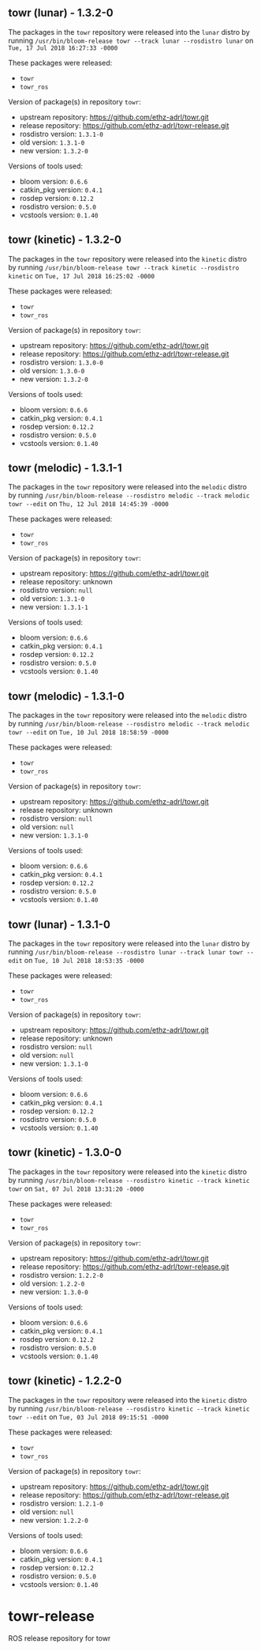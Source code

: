 ## towr (lunar) - 1.3.2-0

The packages in the `towr` repository were released into the `lunar` distro by running `/usr/bin/bloom-release towr --track lunar --rosdistro lunar` on `Tue, 17 Jul 2018 16:27:33 -0000`

These packages were released:
- `towr`
- `towr_ros`

Version of package(s) in repository `towr`:

- upstream repository: https://github.com/ethz-adrl/towr.git
- release repository: https://github.com/ethz-adrl/towr-release.git
- rosdistro version: `1.3.1-0`
- old version: `1.3.1-0`
- new version: `1.3.2-0`

Versions of tools used:

- bloom version: `0.6.6`
- catkin_pkg version: `0.4.1`
- rosdep version: `0.12.2`
- rosdistro version: `0.5.0`
- vcstools version: `0.1.40`


## towr (kinetic) - 1.3.2-0

The packages in the `towr` repository were released into the `kinetic` distro by running `/usr/bin/bloom-release towr --track kinetic --rosdistro kinetic` on `Tue, 17 Jul 2018 16:25:02 -0000`

These packages were released:
- `towr`
- `towr_ros`

Version of package(s) in repository `towr`:

- upstream repository: https://github.com/ethz-adrl/towr.git
- release repository: https://github.com/ethz-adrl/towr-release.git
- rosdistro version: `1.3.0-0`
- old version: `1.3.0-0`
- new version: `1.3.2-0`

Versions of tools used:

- bloom version: `0.6.6`
- catkin_pkg version: `0.4.1`
- rosdep version: `0.12.2`
- rosdistro version: `0.5.0`
- vcstools version: `0.1.40`


## towr (melodic) - 1.3.1-1

The packages in the `towr` repository were released into the `melodic` distro by running `/usr/bin/bloom-release --rosdistro melodic --track melodic towr --edit` on `Thu, 12 Jul 2018 14:45:39 -0000`

These packages were released:
- `towr`
- `towr_ros`

Version of package(s) in repository `towr`:

- upstream repository: https://github.com/ethz-adrl/towr.git
- release repository: unknown
- rosdistro version: `null`
- old version: `1.3.1-0`
- new version: `1.3.1-1`

Versions of tools used:

- bloom version: `0.6.6`
- catkin_pkg version: `0.4.1`
- rosdep version: `0.12.2`
- rosdistro version: `0.5.0`
- vcstools version: `0.1.40`


## towr (melodic) - 1.3.1-0

The packages in the `towr` repository were released into the `melodic` distro by running `/usr/bin/bloom-release --rosdistro melodic --track melodic towr --edit` on `Tue, 10 Jul 2018 18:58:59 -0000`

These packages were released:
- `towr`
- `towr_ros`

Version of package(s) in repository `towr`:

- upstream repository: https://github.com/ethz-adrl/towr.git
- release repository: unknown
- rosdistro version: `null`
- old version: `null`
- new version: `1.3.1-0`

Versions of tools used:

- bloom version: `0.6.6`
- catkin_pkg version: `0.4.1`
- rosdep version: `0.12.2`
- rosdistro version: `0.5.0`
- vcstools version: `0.1.40`


## towr (lunar) - 1.3.1-0

The packages in the `towr` repository were released into the `lunar` distro by running `/usr/bin/bloom-release --rosdistro lunar --track lunar towr --edit` on `Tue, 10 Jul 2018 18:53:35 -0000`

These packages were released:
- `towr`
- `towr_ros`

Version of package(s) in repository `towr`:

- upstream repository: https://github.com/ethz-adrl/towr.git
- release repository: unknown
- rosdistro version: `null`
- old version: `null`
- new version: `1.3.1-0`

Versions of tools used:

- bloom version: `0.6.6`
- catkin_pkg version: `0.4.1`
- rosdep version: `0.12.2`
- rosdistro version: `0.5.0`
- vcstools version: `0.1.40`


## towr (kinetic) - 1.3.0-0

The packages in the `towr` repository were released into the `kinetic` distro by running `/usr/bin/bloom-release --rosdistro kinetic --track kinetic towr` on `Sat, 07 Jul 2018 13:31:20 -0000`

These packages were released:
- `towr`
- `towr_ros`

Version of package(s) in repository `towr`:

- upstream repository: https://github.com/ethz-adrl/towr.git
- release repository: https://github.com/ethz-adrl/towr-release.git
- rosdistro version: `1.2.2-0`
- old version: `1.2.2-0`
- new version: `1.3.0-0`

Versions of tools used:

- bloom version: `0.6.6`
- catkin_pkg version: `0.4.1`
- rosdep version: `0.12.2`
- rosdistro version: `0.5.0`
- vcstools version: `0.1.40`


## towr (kinetic) - 1.2.2-0

The packages in the `towr` repository were released into the `kinetic` distro by running `/usr/bin/bloom-release --rosdistro kinetic --track kinetic towr --edit` on `Tue, 03 Jul 2018 09:15:51 -0000`

These packages were released:
- `towr`
- `towr_ros`

Version of package(s) in repository `towr`:

- upstream repository: https://github.com/ethz-adrl/towr.git
- release repository: https://github.com/ethz-adrl/towr-release.git
- rosdistro version: `1.2.1-0`
- old version: `null`
- new version: `1.2.2-0`

Versions of tools used:

- bloom version: `0.6.6`
- catkin_pkg version: `0.4.1`
- rosdep version: `0.12.2`
- rosdistro version: `0.5.0`
- vcstools version: `0.1.40`


# towr-release
ROS release repository for towr

